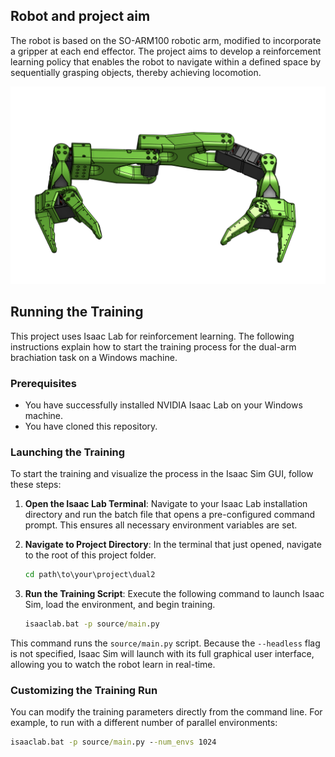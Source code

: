 ## Robot and project aim
The robot is based on the SO-ARM100 robotic arm, modified to incorporate a gripper at each end effector. The project aims to develop a reinforcement learning policy that enables the robot to navigate within a defined space by sequentially grasping objects, thereby achieving locomotion.


![CAD Design](docs/images/cad-design-1.png)


## Running the Training

This project uses Isaac Lab for reinforcement learning. The following instructions explain how to start the training process for the dual-arm brachiation task on a Windows machine.

### Prerequisites

*   You have successfully installed NVIDIA Isaac Lab on your Windows machine.
*   You have cloned this repository.

### Launching the Training

To start the training and visualize the process in the Isaac Sim GUI, follow these steps:

1.  **Open the Isaac Lab Terminal**: Navigate to your Isaac Lab installation directory and run the batch file that opens a pre-configured command prompt. This ensures all necessary environment variables are set.

2.  **Navigate to Project Directory**: In the terminal that just opened, navigate to the root of this project folder.
    ```cmd
    cd path\to\your\project\dual2
    ```

3.  **Run the Training Script**: Execute the following command to launch Isaac Sim, load the environment, and begin training.
    ```cmd
    isaaclab.bat -p source/main.py
    ```

This command runs the `source/main.py` script. Because the `--headless` flag is not specified, Isaac Sim will launch with its full graphical user interface, allowing you to watch the robot learn in real-time.

### Customizing the Training Run

You can modify the training parameters directly from the command line. For example, to run with a different number of parallel environments:

```cmd
isaaclab.bat -p source/main.py --num_envs 1024
